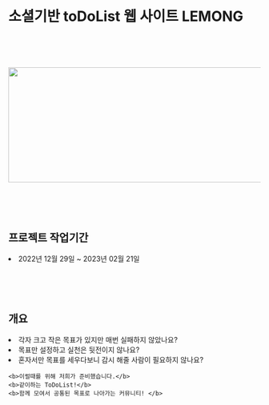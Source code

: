 <h1>소셜기반 toDoList 웹 사이트 LEMONG</h1>

<br/><br/><br/>

<p align="center" display="inline-block">
    <img src="https://user-images.githubusercontent.com/106515028/221399364-9ad009b6-84ac-43b5-900b-5f6781bb103f.png" width="800px" height="230px">    
</p>

<br/><br/><br/>

<h2>프로젝트 작업기간</h2>

<li> 2022년 12월 29일 ~ 2023년 02월 21일

<br/><br/><br/>

<h2>개요</h2>

<li> 각자 크고 작은 목표가 있지만 매번 실패하지 않았나요?
<li> 목표만 설정하고 실천은 뒷전이지 않나요?
<li> 혼자서만 목표를 세우다보니 감시 해줄 사람이 필요하지 않나요?
 
    <b>이럴때를 위해 저희가 준비했습니다.</b>
    <b>같이하는 ToDoList!</b>
    <b>함께 모여서 공통된 목표로 나아가는 커뮤니티! </b>
